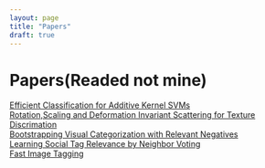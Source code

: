 ```yaml
---
layout: page
title: "Papers"
draft: true
---
```


Papers(Readed not mine)
======
[Efficient Classification for Additive Kernel SVMs](http://ttic.uchicago.edu/~smaji/papers/iksvm-pami13.pdf)<br/>
[Rotation,Scaling and Deformation Invariant Scattering for Texture Discrimation](http://www.di.ens.fr/data/publications/papers/cvpr_13_sifre_mallat_final.pdf)<br/>
[Bootstrapping Visual Categorization with Relevant Negatives](http://www.science.uva.nl/research/publications/2013/LiITM2013/TMM2013_relevant_negatives.pdf)<br/>
[Learning Social Tag Relevance by Neighbor Voting](http://staff.science.uva.nl/~xirong/pub/li-tag-double.pdf)<br/>
[Fast Image Tagging](http://jmlr.org/proceedings/papers/v28/chen13j.pdf)<br>


